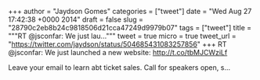 
+++
author = "Jaydson Gomes"
categories = ["tweet"]
date = "Wed Aug 27 17:42:38 +0000 2014"
draft = false
slug = "28790c2eb8b24c9818506d21cca47249d9979b07"
tags = ["tweet"]
title = """RT @jsconfar: We just lau..."""
tweet = true
micro = true
tweet_url = "https://twitter.com/jaydson/status/504685431083257856"
+++
RT @jsconfar: We just launched a new website:
http://t.co/tbMJCWziLf

Leave your email to learn abt ticket sales. Call for speakers open, s…
